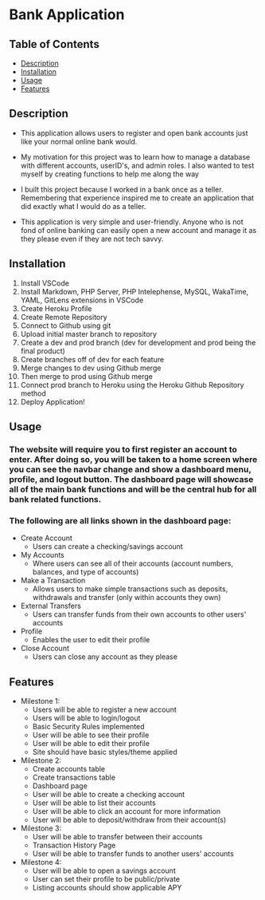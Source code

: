 # Bank Application

## Table of Contents
  - [Description](#description)
  - [Installation](#installation)
  - [Usage](#usage)
  - [Features](#features)
## Description
- This application allows users to register and open bank accounts just like your normal online bank would.
  
- My motivation for this project was to learn how to manage a database with different accounts, userID's, and admin roles. I also wanted to test myself by creating functions to help me along the way
  
- I built this project because I worked in a bank once as a teller. Remembering that experience inspired me to create an application that did exactly what I would do as a teller.
  
- This application is very simple and user-friendly. Anyone who is not fond of online banking can easily open a new account and manage it as they please even if they are not tech savvy.
  
## Installation
1. Install VSCode
2. Install Markdown, PHP Server, PHP Intelephense, MySQL, WakaTime, YAML, GitLens extensions in VSCode
3. Create Heroku Profile
4. Create Remote Repository
5. Connect to Github using git
6. Upload initial master branch to repository
7. Create a dev and prod branch (dev for development and prod being the final product)
8. Create branches off of dev for each feature
9. Merge changes to dev using Github merge
10. Then merge to prod using Github merge
11. Connect prod branch to Heroku using the Heroku Github Repository method
12. Deploy Application!

## Usage
### The website will require you to first register an account to enter. After doing so, you will be taken to a home screen where you can see the navbar change and show a dashboard menu, profile, and logout button. The dashboard page will showcase all of the main bank functions and will be the central hub for all bank related functions.

### The following are all links shown in the dashboard page:
- Create Account
  - Users can create a checking/savings account
- My Accounts
  - Where users can see all of their accounts (account numbers, balances, and type of accounts)
- Make a Transaction
  - Allows users to make simple transactions such as deposits, withdrawals and transfer (only within accounts they own)
- External Transfers
  - Users can transfer funds from their own accounts to other users' accounts 
- Profile
  - Enables the user to edit their profile
- Close Account
  - Users can close any account as they please


## Features
- Milestone 1:
  - Users will be able to register a new account
  - Users will be able to login/logout
  - Basic Security Rules implemented
  - User will be able to see their profile
  - User will be able to edit their profile
  - Site should have basic styles/theme applied
- Milestone 2:
  - Create accounts table
  - Create transactions table
  - Dashboard page
  - User will be able to create a checking account
  - User will be able to list their accounts
  - User will be able to click an account for more information
  - User will be able to deposit/withdraw from their account(s)
- Milestone 3:
  - User will be able to transfer between their accounts
  - Transaction History Page
  - User will be able to transfer funds to another users' accounts
- Milestone 4:
  - User will be able to open a savings account
  - User can set their profile to be public/private
  - Listing accounts should show applicable APY
